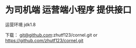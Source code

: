 # 为司机端  运营端小程序 提供接口

运营环境
jdk1.8

下载：
git@github.com:zhutf123/cornel.git
or
https://github.com/zhutf123/cornel.git

